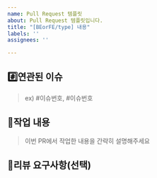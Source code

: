 ```yaml
---
name: Pull Request 템플릿
about: Pull Request 템플릿입니다.
title: "[BEorFE/type] 내용"
labels: ''
assignees: ''

---
```


## #️⃣연관된 이슈

> ex) #이슈번호, #이슈번호

## 📝작업 내용

> 이번 PR에서 작업한 내용을 간략히 설명해주세요

## 💬리뷰 요구사항(선택)
